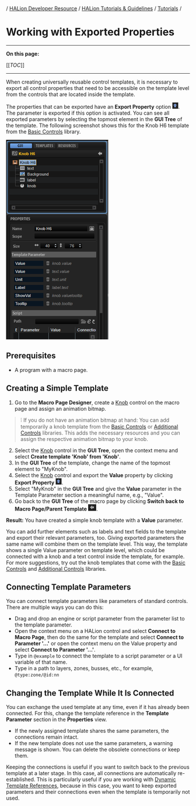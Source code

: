 / [HALion Developer Resource](../../HALion-Developer-Resource.md) / [HALion Tutorials & Guidelines](./HALion-Tutorials-Guidelines.md) / [Tutorials](./Tutorials.md) /

# Working with Exported Properties

---

**On this page:**

[[_TOC_]]

---

When creating universally reusable control templates, it is necessary to export all control properties that need to be accessible on the template level from the controls that are located inside the template.

The properties that can be exported have an **Export Property** option ![Export Property](../images/Export-Property.png). The parameter is exported if this option is activated. You can see all exported parameters by selecting the topmost element in the **GUI Tree** of the template. The following screenshot shows this for the Knob H6 template from the [Basic Controls](../../HALion-Macro-Page/pages/Exploring-Templates.md#basic-controls) library.

![Working with Exported Properties Knob H6](../images/Working-with-Exported-Properties-Knob-H6.png)

## Prerequisites

* A program with a macro page.

## Creating a Simple Template

1. Go to the **Macro Page Designer**, create a [Knob](../../HALion-Macro-Page/pages/Knob.md) control on the macro page and assign an animation bitmap.

>&#10069; If you do not have an animation bitmap at hand: You can add temporarily a knob template from the [Basic Controls](../../HALion-Macro-Page/pages/Exploring-Templates.md#basic-controls) or [Additional Controls](../../HALion-Macro-Page/pages/Exploring-Templates.md#additional-controls) libraries. This adds the necessary resources and you can assign the respective animation bitmap to your knob.

2. Select the [Knob](../../HALion-Macro-Page/pages/Knob.md) control in the **GUI Tree**, open the context menu and select **Create template 'Knob' from 'Knob'**.
2. In the **GUI Tree** of the template, change the name of the topmost element to "MyKnob".
2. Select the [Knob](../../HALion-Macro-Page/pages/Knob.md) control and export the **Value** property by clicking **Export Property** ![Export Property](../images/Export-Property.png).
2. Select "MyKnob" in the **GUI Tree** and give the **Value** parameter in the Template Parameter section a meaningful name, e.g., "Value".
2. Go back to the **GUI Tree** of the macro page by clicking  **Switch back to Macro Page/Parent Template** ![Switch Back to Macro Page](../images/Switch-Back-to-Macro-Page.png).

**Result:** You have created a simple knob template with a **Value** parameter.

You can add further elements such as labels and text fields to the template and export their relevant parameters, too. Giving exported parameters the same name will combine them on the template level. This way, the template shows a single Value parameter on template level, which could be connected with a knob and a text control inside the template, for example. For more suggestions, try out the knob templates that come with the [Basic Controls](../../HALion-Macro-Page/pages/Exploring-Templates.md#basic-controls) and [Additional Controls](../../HALion-Macro-Page/pages/Exploring-Templates.md#additional-controls) libraries.

## Connecting Template Parameters

You can connect template parameters like parameters of standard controls. There are multiple ways you can do this:

* Drag and drop an engine or script parameter from the parameter list to the template parameter.
* Open the context menu on a HALion control and select **Connect to Macro Page**, then do the same for the template and select **Connect to Parameter '...'** or open the context menu on the Value property and select **Connect to Parameter '...'**.
* Type in ``@example`` to connect the template to a script parameter or a UI variable of that name.
* Type in a path to layers, zones, busses, etc., for example, ``@type:zone/@id:nn``

## Changing the Template While It Is Connected

You can exchange the used template at any time, even if it has already been connected. For this, change the template reference in the **Template Parameter** section in the **Properties** view.

* If the newly assigned template shares the same parameters, the connections remain intact.
* If the new template does not use the same parameters, a warning message is shown. You can delete the obsolete connections or keep them.

Keeping the connections is useful if you want to switch back to the previous template at a later stage. In this case, all connections are automatically re-established. This is particularly useful if you are working with [Dynamic Template References](./Dynamic-Template-References.md), because in this case, you want to keep exported parameters and their connections even when the template is temporarily not used.
